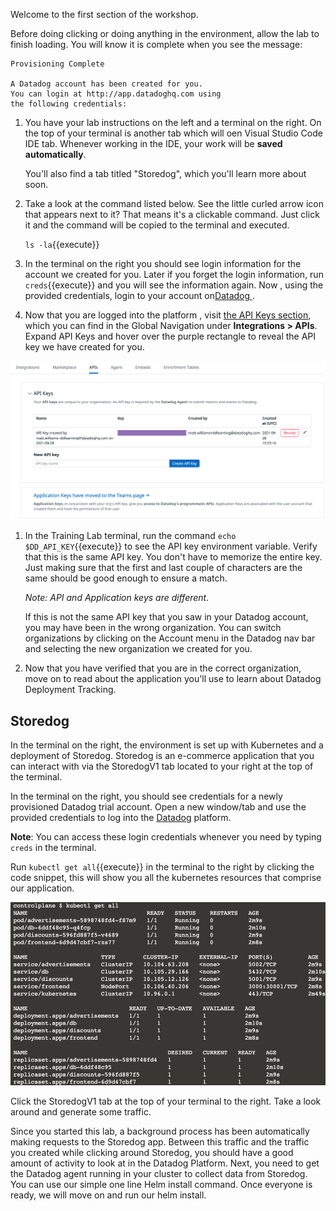 Welcome to the first section of the workshop.

Before doing clicking or doing anything in the environment, allow the lab to finish loading. You will know it is complete when you see the message:

```
Provisioning Complete

A Datadog account has been created for you. 
You can login at http://app.datadoghq.com using
the following credentials:
```

1. You have your lab instructions on the left and a terminal on the right. On the top of your terminal is another tab which will oen Visual Studio Code IDE tab. Whenever working in the IDE, your work will be **saved automatically**.

    You'll also find a tab titled "Storedog", which you'll learn more about soon.

1. Take a look at the command listed below. See the little curled arrow icon that appears next to it? That means it's a clickable command. Just click it and the command will be copied to the terminal and executed.

    `ls -la`{{execute}}

1. In the terminal on the right you should see login information for the account we created for you. Later if you forget the login information, run `creds`{{execute}} and you will see the information again. Now , using the provided credentials, login to your account on<a href="https://app.datadoghq.com" target="_datadog">Datadog </a>. 

1. Now that you are logged into the platform , visit <a href="https://app.datadoghq.com/account/settings#api" target="_datadog">the API Keys section</a>, which you can find in the Global Navigation under **Integrations > APIs**. Expand API Keys and hover over the purple rectangle to reveal the API key we have created for you.

![API Key in the Datadog App](./assets/api_key_in_datadog.png)

1. In the Training Lab terminal, run the command `echo $DD_API_KEY`{{execute}} to see the API key environment variable. Verify that this is the same API key. You don't have to memorize the entire key. Just making sure that the first and last couple of characters are the same should be good enough to ensure a match.  

    _Note: API and Application keys are different._

    If this is not the same API key that you saw in your Datadog account, you may have been in the wrong organization. You can switch organizations by clicking on the Account menu in the Datadog nav bar and selecting the new organization we created for you.

1. Now that you have verified that you are in the correct organization, move on to read about the application you'll use to learn about Datadog Deployment Tracking.

## Storedog

In the terminal on the right, the environment is set up with Kubernetes and a deployment of Storedog. Storedog is an e-commerce application that you can interact with via the StoredogV1 tab located to your right at the top of the terminal.

In the terminal on the right, you should see credentials for a newly provisioned Datadog trial account. Open a new window/tab and use the provided credentials to log into the [Datadog](https://app.datadoghq.com/account/login) platform.

**Note**: You can access these login credentials whenever you need by typing `creds` in the terminal.

Run `kubectl get all`{{execute}} in the terminal to the right by clicking the code snippet, this will show you all the kubernetes resources that comprise our application.

![Up and Running](./assets/up_and_running.png)

Click the StoredogV1 tab at the top of your terminal to the right. Take a look around and generate some traffic.

Since you started this lab, a background process has been automatically making requests to the Storedog app. Between this traffic and the traffic you created while clicking around Storedog, you should have a good amount of activity to look at in the Datadog Platform. Next, you need to get the Datadog agent running in your cluster to collect data from Storedog. You can use our simple one line Helm install command. Once everyone is ready, we will move on and run our helm install.
